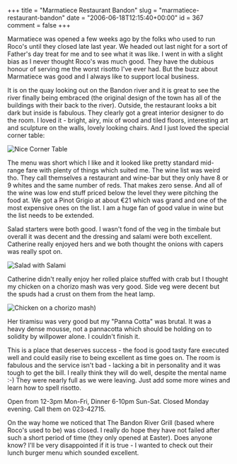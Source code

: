 +++
title = "Marmatiece Restaurant Bandon"
slug = "marmatiece-restaurant-bandon"
date = "2006-06-18T12:15:40+00:00"
id = 367
comment = false
+++

Marmatiece was opened a few weeks ago by the folks who used to run Roco's until they closed late last year. We headed out last night for a sort of Father's day treat for me and to see what it was like. I went in with a slight bias as I never thought Roco's was much good. They have the dubious honour of serving me the worst risotto I've ever had. But the buzz about Marmatiece was good and I always like to support local business.

It is on the quay looking out on the Bandon river and it is great to see the river finally being embraced (the original design of the town has all of the buildings with their back to the river). Outside, the restaurant looks a bit dark but inside is fabulous. They clearly got a great interior designer to do the room. I loved it - bright, airy, mix of wood and tiled floors, interesting art and sculpture on the walls, lovely looking chairs. And I just loved the special corner table: 

![Nice Corner Table](/images/2006/06/nice_corner_table.jpg)

The menu was short which I like and it looked like pretty standard mid-range fare with plenty of things which suited me. The wine list was weird tho. They call themselves a restaurant and wine-bar but they only have 8 or 9 whites and the same number of reds. That makes zero sense. And all of the wine was low end stuff priced below the level they were pitching the food at. We got a Pinot Grigio at about €21 which was grand and one of the most expensive ones on the list. I am a huge fan of good value in wine but the list needs to be extended.

Salad starters were both good. I wasn't fond of the veg in the timbale but overall it was decent and the dressing and salami were both excellent. Catherine really enjoyed hers and we both thought the onions with capers was really spot on.

![Salad with Salami](/images/2006/06/salad_with_salami.jpg)

Catherine didn't really enjoy her rolled plaice stuffed with crab but I thought my chicken on a chorizo mash was very good. Side veg were decent but the spuds had a crust on them from the heat lamp.

![Chicken on a chorizo mash](/images/2006/06/chicken_chorizo_mash.jpg))

Her tiramisu was very good but my "Panna Cotta" was brutal. It was a heavy dense mousse, not a pannacotta which should be holding on to solidity by willpower alone. I couldn't finish it.

This is a place that deserves success - the food is good tasty fare executed well and could easily rise to being excellent as time goes on. The room is fabulous and the service isn't bad - lacking a bit in personality and it was tough to get the bill. I really think they will do well, despite the mental name :-) They were nearly full as we were leaving. Just add some more wines and learn how to spell risotto.

Open from 12-3pm Mon-Fri, Dinner 6-10pm Sun-Sat. Closed Monday evening. Call them on 023-42715.

On the way home we noticed that The Bandon River Grill (based where Roco's used to be) was closed. I really do hope they have not failed after such a short period of time (they only opened at Easter). Does anyone know? I'll be very disappointed if it is true - I wanted to check out their lunch burger menu which sounded excellent.

<script type="application/ld+json">
{
  "@context": "https://schema.org/",
  "@type": "Review",
  "itemReviewed": {
    "@type": "Restaurant",
    "name": "Marmatiece",
    "servesCuisine": "Modern Irish",
    "priceRange": "$$",
    "address" :{
      "@type": "PostalAddress",
      "streetAddress": "MacSwiney Quay",
      "addressLocality": "Bandon",
      "addressRegion": "Cork",
      "addressCountry": "Ireland"
    }
  },
  "reviewRating": {
    "@type": "Rating",
    "ratingValue": "3"
  },
  "name": "Great room. Average food.",
  "author": {
    "@type": "Person",
    "name": "Conor O'Neill"
  }
}
</script>
